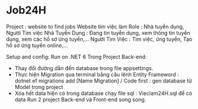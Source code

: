 # Job24H
Project : website to find jobs
Website tìm việc làm
Role : Nhà tuyển dụng, Người Tìm việc
Nhà Tuyển Dụng : Đang tin tuyển dụng, xem thông tin tuyển dụng, xem các hồ sơ ứng tuyển,...
Người Tìm Việc : Tìm việc, ứng tuyển, Tạo hồ sơ ứng tuyển online,...

Setup and config:
Run on .NET 6
Trong Project 
   Back-end: 
+ Thay đổi đường dẫn đến database trong file appsettings.
+ Thực hiện Migration qua terminal bằng câu lênh Entity Frameword : dotnet ef migrations add [Name Migration] / Code first : gen database từ Model trong project
+ Xóa hết data hiện có trong database chạy file sql : Viẹclam24H.sql để có data
Run 2 project Back-end và Front-end song song.
